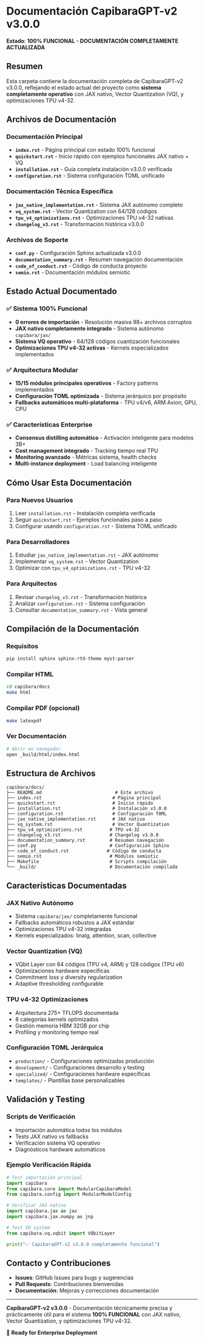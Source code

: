 # Documentación CapibaraGPT-v2 v3.0.0

**Estado**: **100% FUNCIONAL - DOCUMENTACIÓN COMPLETAMENTE ACTUALIZADA**

## Resumen

Esta carpeta contiene la documentación completa de CapibaraGPT-v2 v3.0.0, reflejando el estado actual del proyecto como **sistema completamente operativo** con JAX nativo, Vector Quantization (VQ), y optimizaciones TPU v4-32.

## Archivos de Documentación

### Documentación Principal
- **`index.rst`** - Página principal con estado 100% funcional
- **`quickstart.rst`** - Inicio rápido con ejemplos funcionales JAX nativo + VQ
- **`installation.rst`** - Guía completa instalación v3.0.0 verificada
- **`configuration.rst`** - Sistema configuración TOML unificado

### Documentación Técnica Específica
- **`jax_native_implementation.rst`** - Sistema JAX autónomo completo
- **`vq_system.rst`** - Vector Quantization con 64/128 códigos
- **`tpu_v4_optimizations.rst`** - Optimizaciones TPU v4-32 nativas
- **`changelog_v3.rst`** - Transformación histórica v3.0.0

### Archivos de Soporte
- **`conf.py`** - Configuración Sphinx actualizada v3.0.0
- **`documentation_summary.rst`** - Resumen navegación documentación
- **`code_of_conduct.rst`** - Código de conducta proyecto
- **`semio.rst`** - Documentación módulos semiotic

## Estado Actual Documentado

### ✅ Sistema 100% Funcional
- **0 errores de importación** - Resolución masiva 98+ archivos corruptos
- **JAX nativo completamente integrado** - Sistema autónomo `capibara/jax/`
- **Sistema VQ operativo** - 64/128 códigos cuantización funcionales
- **Optimizaciones TPU v4-32 activas** - Kernels especializados implementados

### ✅ Arquitectura Modular
- **15/15 módulos principales operativos** - Factory patterns implementados
- **Configuración TOML optimizada** - Sistema jerárquico por propósito
- **Fallbacks automáticos multi-plataforma** - TPU v4/v6, ARM Axion, GPU, CPU

### ✅ Características Enterprise
- **Consensus distilling automático** - Activación inteligente para modelos 3B+
- **Cost management integrado** - Tracking tiempo real TPU
- **Monitoring avanzado** - Métricas sistema, health checks
- **Multi-instance deployment** - Load balancing inteligente

## Cómo Usar Esta Documentación

### Para Nuevos Usuarios
1. Leer `installation.rst` - Instalación completa verificada
2. Seguir `quickstart.rst` - Ejemplos funcionales paso a paso
3. Configurar usando `configuration.rst` - Sistema TOML unificado

### Para Desarrolladores
1. Estudiar `jax_native_implementation.rst` - JAX autónomo
2. Implementar `vq_system.rst` - Vector Quantization
3. Optimizar con `tpu_v4_optimizations.rst` - TPU v4-32

### Para Arquitectos
1. Revisar `changelog_v3.rst` - Transformación histórica
2. Analizar `configuration.rst` - Sistema configuración
3. Consultar `documentation_summary.rst` - Vista general

## Compilación de la Documentación

### Requisitos
```bash
pip install sphinx sphinx-rtd-theme myst-parser
```

### Compilar HTML
```bash
cd capibara/docs
make html
```

### Compilar PDF (opcional)
```bash
make latexpdf
```

### Ver Documentación
```bash
# Abrir en navegador
open _build/html/index.html
```

## Estructura de Archivos

```
capibara/docs/
├── README.md                           # Este archivo
├── index.rst                          # Página principal 
├── quickstart.rst                     # Inicio rápido
├── installation.rst                   # Instalación v3.0.0
├── configuration.rst                  # Configuración TOML
├── jax_native_implementation.rst      # JAX nativo
├── vq_system.rst                      # Vector Quantization
├── tpu_v4_optimizations.rst          # TPU v4-32
├── changelog_v3.rst                  # Changelog v3.0.0
├── documentation_summary.rst         # Resumen navegación
├── conf.py                           # Configuración Sphinx
├── code_of_conduct.rst              # Código de conducta
├── semio.rst                         # Módulos semiotic
├── Makefile                          # Scripts compilación
└── _build/                           # Documentación compilada
```

## Características Documentadas

### JAX Nativo Autónomo
- Sistema `capibara/jax/` completamente funcional
- Fallbacks automáticos robustos a JAX estándar  
- Optimizaciones TPU v4-32 integradas
- Kernels especializados: linalg, attention, scan, collective

### Vector Quantization (VQ)
- VQbit Layer con 64 códigos (TPU v4, ARM) y 128 códigos (TPU v6)
- Optimizaciones hardware específicas
- Commitment loss y diversity regularization
- Adaptive thresholding configurable

### TPU v4-32 Optimizaciones
- Arquitectura 275+ TFLOPS documentada
- 8 categorías kernels optimizados
- Gestión memoria HBM 32GB por chip
- Profiling y monitoring tiempo real

### Configuración TOML Jerárquica
- `production/` - Configuraciones optimizadas producción
- `development/` - Configuraciones desarrollo y testing
- `specialized/` - Configuraciones hardware específicas
- `templates/` - Plantillas base personalizables

## Validación y Testing

### Scripts de Verificación
- Importación automática todos los módulos
- Tests JAX nativo vs fallbacks
- Verificación sistema VQ operativo
- Diagnósticos hardware automáticos

### Ejemplo Verificación Rápida
```python
# Test importación principal
import capibara
from capibara.core import ModularCapibaraModel
from capibara.config import ModularModelConfig

# Verificar JAX nativo
import capibara.jax as jax
import capibara.jax.numpy as jnp

# Test VQ system
from capibara.vq.vqbit import VQbitLayer

print("✅ CapibaraGPT-v2 v3.0.0 completamente funcional")
```

## Contacto y Contribuciones

- **Issues**: GitHub Issues para bugs y sugerencias
- **Pull Requests**: Contribuciones bienvenidas
- **Documentación**: Mejoras y correcciones documentación

---

**CapibaraGPT-v2 v3.0.0** - Documentación técnicamente precisa y prácticamente útil para el sistema **100% FUNCIONAL** con JAX nativo, Vector Quantization, y optimizaciones TPU v4-32.

🚀 **Ready for Enterprise Deployment** 